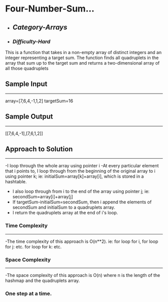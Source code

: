 # Four-Number-Sum...

- ## **_Category-Arrays_**
- ### **_Difficulty-Hard_**

This is a function that takes in a non-empty array of distinct integers and an integer representing a target sum. The function finds all quadruplets in the array that sum up to the target sum and returns a two-dimensional array of all those quadruplets

## Sample Input

---

array=[7,6,4,-1,1,2]
targetSum=16

## Sample Output

---

[[7,6,4,-1],[7,6,1,2]]

## Approach to Solution

---

-I loop through the whole array using pointer i
-At every particular element that i points to, I loop through from the beginning of the original array to i using pointer k;
ie: initialSum=array[k]+array[i], which is stored in a hashtable.

- I also loop through from i to the end of the array using pointer j;
  ie: secondSum=array[i]+array[j]
- If targetSum-initialSum=secondSum,
  then i append the elements of secondSum and initialSum to a quadruplets array.
- I return the quadruplets array at the end of i's loop.

### Time Complexity

---

-The time complexity of this approach is O(n\*\*2).
ie: for loop for i,
for loop for j:
etc.
for loop for k:
etc.

### Space Complexity

---

-The space complexity of this approach is O(n)
where n is the length of the hashmap and the quadruplets array.

### One step at a time.
